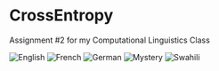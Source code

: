 CrossEntropy
============

Assignment #2 for my Computational Linguistics Class

![English](markandrus.github.com/CrossEntropy/graphs/English.png)
![French](markandrus.github.com/CrossEntropy/graphs/French.png)
![German](markandrus.github.com/CrossEntropy/graphs/German.png)
![Mystery](markandrus.github.com/CrossEntropy/graphs/Myster.png)
![Swahili](markandrus.github.com/CrossEntropy/graphs/Swahili.png)

